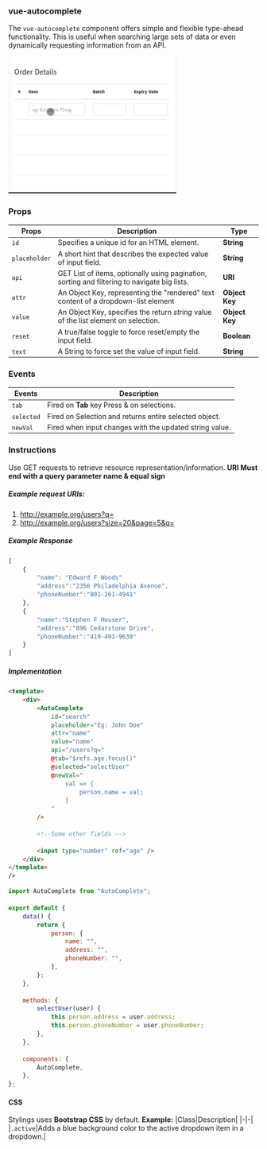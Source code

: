 ### vue-autocomplete

The `vue-autocomplete` component offers simple and flexible type-ahead functionality. This is useful when searching large sets of data or even dynamically requesting information from an API.

![vue-autocomplete-preview](./preview/vue-autocomplete.gif)

### Props

| Props         | Description                                                                                  | Type           |
| ------------- | -------------------------------------------------------------------------------------------- | -------------- |
| `id`          | Specifies a unique id for an HTML element.                                                   | **String**     |
| `placeholder` | A short hint that describes the expected value of input field.                               | **String**     |
| `api`         | GET List of items, optionally using pagination, sorting and filtering to navigate big lists. | **URI**        |
| `attr`        | An Object Key, representing the "rendered" text content of a dropdown-list element           | **Object Key** |
| `value`       | An Object Key, specifies the return _string_ value of the list element on selection.         | **Object Key** |
| `reset`       | A true/false toggle to force reset/empty the input field.                                    | **Boolean**    |
| `text`        | A String to force set the value of input field.                                              | **String**     |

### Events

| Events     | Description                                             |
| ---------- | ------------------------------------------------------- |
| `tab`      | Fired on **Tab** key Press & on selections.             |
| `selected` | Fired on Selection and returns entire selected object.  |
| `newVal`   | Fired when input changes with the updated string value. |

### Instructions

Use GET requests to retrieve resource representation/information.
**URI Must end with a query parameter name & equal sign**

##### Example request URIs:

1. http://example.org/users?q=
1. http://example.org/users?size=20&page=5&q=

##### Example Response

```javascript
[
    {
        "name": "Edward F Woods"
        "address":"2356 Philadelphia Avenue",
        "phoneNumber":"801-261-4941"
    },
    {
        "name":"Stephen F Houser",
        "address":"896 Cedarstone Drive",
        "phoneNumber":"419-491-9630"
    }
]
```

##### Implementation

```html
<template>
    <div>
        <AutoComplete
            id="search"
            placeholder="Eg: John Doe"
            attr="name"
            value="name"
            api="/users?q="
            @tab="$refs.age.focus()"
            @selected="selectUser"
            @newVal="
                val => {
                    person.name = val;
                }
            "
        />

        <!--Some other fields -->

        <input type="number" ref="age" />
    </div>
</template>
/>
```

```javascript
import AutoComplete from "AutoComplete";

export default {
    data() {
        return {
            person: {
                name: "",
                address: "",
                phoneNumber: "",
            },
        };
    },

    methods: {
        selectUser(user) {
            this.person.address = user.address;
            this.person.phoneNumber = user.phoneNumber;
        },
    },

    components: {
        AutoComplete,
    },
};
```

#### CSS

Stylings uses **Bootstrap CSS** by default.
**Example:**
|Class|Description|
|-|-|
|`.active`|Adds a blue background color to the active dropdown item in a dropdown.|
